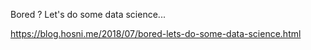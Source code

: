 Bored ? Let's do some data science...

https://blog.hosni.me/2018/07/bored-lets-do-some-data-science.html
